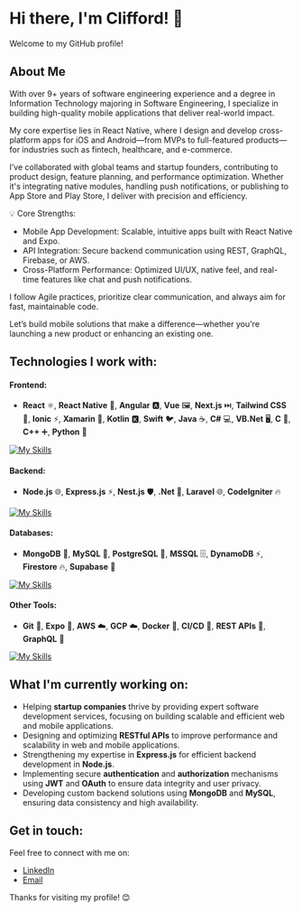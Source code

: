 # Hi there, I'm Clifford! 👋

Welcome to my GitHub profile!

## About Me

With over 9+ years of software engineering experience and a degree in Information Technology majoring in Software Engineering, I specialize in building high-quality mobile applications that deliver real-world impact.

My core expertise lies in React Native, where I design and develop cross-platform apps for iOS and Android—from MVPs to full-featured products—for industries such as fintech, healthcare, and e-commerce.

I’ve collaborated with global teams and startup founders, contributing to product design, feature planning, and performance optimization. Whether it's integrating native modules, handling push notifications, or publishing to App Store and Play Store, I deliver with precision and efficiency.

💡 Core Strengths:
- Mobile App Development: Scalable, intuitive apps built with React Native and Expo.
- API Integration: Secure backend communication using REST, GraphQL, Firebase, or AWS.
- Cross-Platform Performance: Optimized UI/UX, native feel, and real-time features like chat and push notifications.

I follow Agile practices, prioritize clear communication, and always aim for fast, maintainable code.

Let’s build mobile solutions that make a difference—whether you're launching a new product or enhancing an existing one.

## Technologies I work with:

#### Frontend:
- **React** ⚛️, **React Native** 📱, **Angular** 🅰️, **Vue** 🖼️, **Next.js** ⏭️, **Tailwind CSS** 🎨, **Ionic** ⚡, **Xamarin** 📱, **Kotlin** 🅺, **Swift** 🐦, **Java** ☕, **C#** 💻, **VB.Net** 🖥️, **C** 🔵, **C++** ➕, **Python** 🐍

[![My Skills](https://skillicons.dev/icons?i=react,redux,angular,vue,nextjs,tailwind,materialui,kotlin,flutter,swift,java,cs,ts,js,css,html&theme=light)](https://skillicons.dev)

#### Backend:
- **Node.js** 🌐, **Express.js** ⚡, **Nest.js** 🛡️, **.Net** 💼, **Laravel** 🌐, **CodeIgniter** 🔥

[![My Skills](https://skillicons.dev/icons?i=nodejs,dotnet,cs,laravel,nestjs,express,firebase,supabase&theme=light)](https://skillicons.dev)

#### Databases:
- **MongoDB** 🍃, **MySQL** 🐬, **PostgreSQL** 🐘, **MSSQL** 🗄️, **DynamoDB** ⚡, **Firestore** 🔥, **Supabase** 🧪

[![My Skills](https://skillicons.dev/icons?i=mongodb,mysql,dynamodb,firebase,supabase&theme=light)](https://skillicons.dev)


#### Other Tools:
- **Git** 🐙, **Expo** 📱, **AWS** ☁️, **GCP** ☁️, **Docker** 🐳, **CI/CD** 🔄, **REST APIs** 🔗, **GraphQL** 🧬

[![My Skills](https://skillicons.dev/icons?i=git,aws,gcp,docker,graphql,figma,bitbucket,github,sentry,jest&theme=light)](https://skillicons.dev)

## What I'm currently working on:

- Helping **startup companies** thrive by providing expert software development services, focusing on building scalable and efficient web and mobile applications.
- Designing and optimizing **RESTful APIs** to improve performance and scalability in web and mobile applications.
- Strengthening my expertise in **Express.js** for efficient backend development in **Node.js**.
- Implementing secure **authentication** and **authorization** mechanisms using **JWT** and **OAuth** to ensure data integrity and user privacy.
- Developing custom backend solutions using **MongoDB** and **MySQL**, ensuring data consistency and high availability.


## Get in touch:

Feel free to connect with me on:

- [LinkedIn](https://www.linkedin.com/in/cliffordfrancisco/)
- [Email](cliffordc.francisco@gmail.com)

Thanks for visiting my profile! 😊
